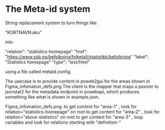 # The Meta-id system
String replacement system to turn things like

"KORTNAVN:aku"

into 

"relation": "statistics-homepage"
"href": "https://www.ssb.no/befolkning/folketall/statistikk/befolkning"
"label": "Statistics homepage"
"type": "text/html"


using a file called metaid.config.

The usecase is to provide content in pxweb2gui for the areas shown in Figma_infomation_defs.png
The client is the mapper that maps a paxiom to jsonstat2 for the metadata endpoint in pxwebapi, which produces something like what is shown in example.json.


Figma_infomation_defs.png: 
  to get content for "area-1" , look for relation="statistics-homepage" on root
  to get content for "area-2" , look for relation="about-statistics" on root
  to get content for "area-3" , loop variables and look for relations starting with "definition-"
  
  